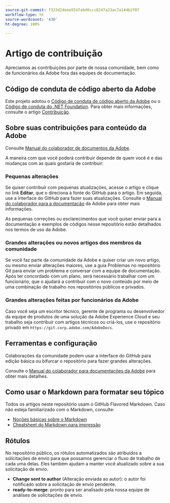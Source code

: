 ```yaml
---
source-git-commit: f323d2deee5547abd0ccc8247a23ac7a144b2f07
workflow-type: ht
source-wordcount: '430'
ht-degree: 100%

---
```

# Artigo de contribuição

Apreciamos as contribuições por parte de nossa comunidade, bem como de funcionários da Adobe fora das equipes de documentação.

## Código de conduta de código aberto da Adobe

Este projeto adotou o [Código de conduta de código aberto da Adobe](code-of-conduct.md) ou o [Código de conduta do .NET Foundation](https://dotnetfoundation.org/code-of-conduct). Para obter mais informações, consulte o artigo [Contribuição](contributing.md).

## Sobre suas contribuições para conteúdo da Adobe

Consulte [Manual do colaborador de documentos da Adobe](https://docs.adobe.com/content/help/pt-BR/contributor/contributor-guide/introduction.html).

A maneira com que você poderá contribuir depende de quem você é e das mudanças com as quais gostaria de contribuir:

### Pequenas alterações

Se quiser contribuir com pequenas atualizações, acesse o artigo e clique no link **Editar**, que o direciona à fonte do GitHub para o artigo. Em seguida, use a interface do GitHub para fazer suas atualizações. Consulte o [Manual do colaborador para a documentação](https://docs.adobe.com/content/help/pt-BR/contributor/contributor-guide/introduction.html) da Adobe para obter mais informações.

As pequenas correções ou esclarecimentos que você quiser enviar para a documentação e exemplos de códigos nesse repositório estão detalhados nos termos de uso da Adobe.

### Grandes alterações ou novos artigos dos membros da comunidade

Se você faz parte da comunidade da Adobe e quiser criar um novo artigo, ou mesmo enviar alterações maiores, use a guia Problemas no repositório Git para enviar um problema e conversar com a equipe de documentação. Após ter concordado com um plano, será necessário trabalhar com um funcionário, que o ajudará a contribuir com o novo conteúdo por meio de uma combinação de trabalho nos repositórios públicos e privados.

<!--
If you submit a pull request with significant changes to documentation and code examples, you'll see a message in the pull request asking you to submit an online contribution license agreement (CLA). We need you to complete the online form before we can review your pull request.
-->

### Grandes alterações feitas por funcionários da Adobe

Caso você seja um escritor técnico, gerente de programa ou desenvolvedor da equipe de produtos de uma solução da Adobe Experience Cloud e seu trabalho seja contribuir com artigos técnicos ou criá-los, use o repositório privado em `https://git.corp.adobe.com/AdobeDocs`.

<!--Employees from other parts of the Adobe world should use the public repo for minor updates.-->

## Ferramentas e configuração

Colaborações da comunidade podem usar a interface do GitHub para edição básica ou bifurcar o repositório para fazer grandes alterações.

Consulte o [Manual do colaborador para documentações da Adobe](https://docs.adobe.com/content/help/pt-BR/contributor/contributor-guide/introduction.html) para obter mais detalhes.

## Como usar o Markdown para formatar seu tópico

Todos os artigos neste repositório usam o GitHub Flavored Markdown. Caso não esteja familiarizado com o Markdown, consulte:

* [Noções básicas sobre o Markdown](https://docs.github.com/pt/github/writing-on-github/getting-started-with-writing-and-formatting-on-github)
* [Cheatsheet do Markdown para impressão](https://guides.github.com/pdfs/markdown-cheatsheet-online.pdf)

## Rótulos

No repositório público, os rótulos automatizados são atribuídos a solicitações de envio para que possamos gerenciar o fluxo de trabalho de cada uma delas. Eles também ajudam a manter você atualizado sobre a sua solicitação de envio.

* **Change sent to author** (Alteração enviada ao autor): o autor foi notificado sobre a solicitação de envio pendente.
* **ready-to-merge**: pronto para ser analisado pela nossa equipe de análises de solicitações de envio.
